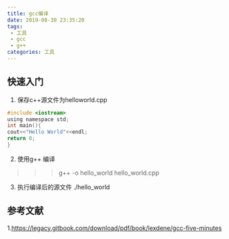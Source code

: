 ```yaml
---
title: gcc编译
date: 2019-08-30 23:35:20
tags:
 - 工具
 - gcc
 - g++
categories: 工具
---
```



## 快速入门
1. 保存c++源文件为helloworld.cpp
``` c
#include <iostream>
using namespace std;
int main(){
cout<<"Hello World"<<endl;
return 0;
}
```
2. 使用g++ 编译
>>> g++ -o hello_world hello_world.cpp
3. 执行编译后的源文件
./hello_world

## 参考文献
1.https://legacy.gitbook.com/download/pdf/book/lexdene/gcc-five-minutes
